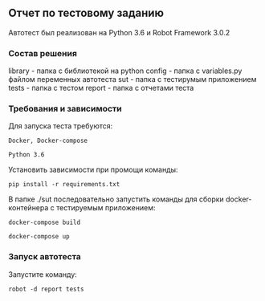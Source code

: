 ## Отчет по тестовому заданию

Автотест был реализован на Python 3.6 и Robot Framework 3.0.2


### Состав решения

library - папка с библиотекой на python
config - папка с variables.py файлом переменных автотеста
sut - папка с тестирумым приложением
tests - папка с тестом
report - папка с отчетами теста

### Требования и зависимости

Для запуска теста требуются:

    Docker, Docker-compose

    Python 3.6

Установить зависимости при промощи команды:

    pip install -r requirements.txt

В папке ./sut последовательно запустить команды для сборки
docker-контейнера с тестируемым приложением:

    docker-compose build

    docker-compose up

### Запуск автотеста

Запустите команду:

    robot -d report tests